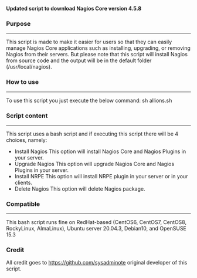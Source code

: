 **Updated script to download Nagios Core version 4.5.8**

### Purpose

---
This script is made to make it easier for users so that they can easily manage Nagios Core applications such as installing, upgrading, or removing Nagios from their servers. But please note that this script will install Nagios from source code and the output will be in the default folder (/usr/local/nagios).




### How to use

---
To use this script you just execute the below command:
sh allions.sh




### Script content

---
This script uses a bash script and if executing this script there will be 4 choices, namely:
* Install Nagios
This option will install Nagios Core and Nagios Plugins in your server.
* Upgrade Nagios
This option will upgrade Nagios Core and Nagios Plugins in your server.
* Install NRPE
This option will install NRPE plugin in your server or in your clients.
* Delete Nagios
This option will delete Nagios package.


 
### Compatible

---
This bash script runs fine on RedHat-based (CentOS6, CentOS7, CentOS8, RockyLinux, AlmaLinux), Ubuntu server 20.04.3, Debian10, and OpenSUSE 15.3

### Credit 
All credit goes to https://github.com/sysadminote original developer of this script.
